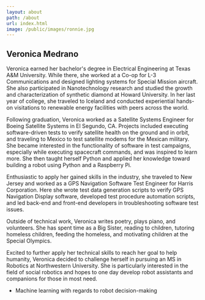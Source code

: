 ```yaml
---
layout: about
path: /about
url: index.html
image: /public/images/ronnie.jpg
---
```


## Veronica Medrano

Veronica earned her bachelor's degree in Electrical Engineering at Texas A&M University. While there, she worked at a Co-op for L-3 Communications and designed lighting systems for Special Mission aircraft. She also participated in Nanotechnology research and studied the growth and characterization of synthetic diamond at Howard University. In her last year of college, she traveled to Iceland and conducted experiential hands-on visitations to renewable energy facilities with peers across the world.

Following graduation, Veronica worked as a Satellite Systems Engineer for Boeing Satellite Systems in El Segundo, CA. Projects included executing software-driven tests to verify satellite health on the ground and in orbit, and traveling to Mexico to test satellite modems for the Mexican military. She became interested in the functionality of software in test campaigns, especially while executing spacecraft commands, and was inspired to learn more. She then taught herself Python and applied her knowledge toward building a robot using Python and a Raspberry Pi.

Enthusiastic to apply her gained skills in the industry, she traveled to New Jersey and worked as a GPS Navigation Software Test Engineer for Harris Corporation. Here she wrote test data generation scripts to verify GPS Navigation Display software, developed test procedure automation scripts, and led back-end and front-end developers in troubleshooting software test issues. 

Outside of technical work, Veronica writes poetry, plays piano, and volunteers. She has spent time as a Big Sister, reading to children, tutoring homeless children, feeding the homeless, and motivating children at the Special Olympics. 

Excited to further apply her technical skills to reach her goal to help humanity, Veronica decided to challenge herself in pursuing an MS in Robotics at Northwestern University. She is particularly interested in the field of social robotics and hopes to one day develop robot assistants and companions for those in most need.


* Machine learning with regards to robot decision-making
